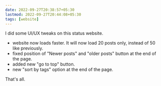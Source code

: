 ```yaml
---
date: 2022-09-27T20:38:57+05:30
lastmod: 2022-09-27T20:44:08+05:30
tags: [website]
---
```


I did some UI/UX tweaks on this status website. 
- website now loads faster. It will now load 20 posts only, instead of 50 like previously. 
- fixed position of "Newer posts" and "older posts" button at the end of the page. 
- added new "go to top" button.
- new "sort by tags" option at the end of the page. 

That's all.
